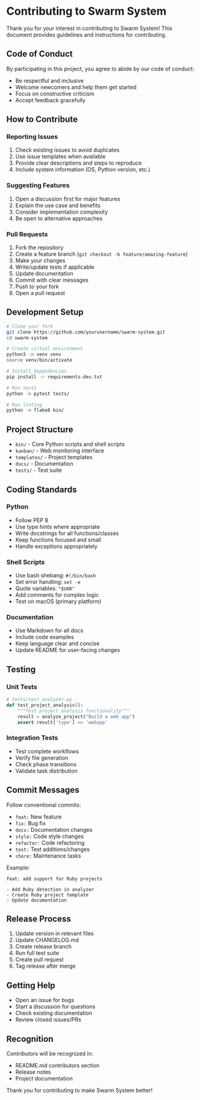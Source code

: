 # Contributing to Swarm System

Thank you for your interest in contributing to Swarm System! This document provides guidelines and instructions for contributing.

## Code of Conduct

By participating in this project, you agree to abide by our code of conduct:
- Be respectful and inclusive
- Welcome newcomers and help them get started
- Focus on constructive criticism
- Accept feedback gracefully

## How to Contribute

### Reporting Issues

1. Check existing issues to avoid duplicates
2. Use issue templates when available
3. Provide clear descriptions and steps to reproduce
4. Include system information (OS, Python version, etc.)

### Suggesting Features

1. Open a discussion first for major features
2. Explain the use case and benefits
3. Consider implementation complexity
4. Be open to alternative approaches

### Pull Requests

1. Fork the repository
2. Create a feature branch (`git checkout -b feature/amazing-feature`)
3. Make your changes
4. Write/update tests if applicable
5. Update documentation
6. Commit with clear messages
7. Push to your fork
8. Open a pull request

## Development Setup

```bash
# Clone your fork
git clone https://github.com/yourusername/swarm-system.git
cd swarm-system

# Create virtual environment
python3 -m venv venv
source venv/bin/activate

# Install dependencies
pip install -r requirements-dev.txt

# Run tests
python -m pytest tests/

# Run linting
python -m flake8 bin/
```

## Project Structure

- `bin/` - Core Python scripts and shell scripts
- `kanban/` - Web monitoring interface
- `templates/` - Project templates
- `docs/` - Documentation
- `tests/` - Test suite

## Coding Standards

### Python
- Follow PEP 8
- Use type hints where appropriate
- Write docstrings for all functions/classes
- Keep functions focused and small
- Handle exceptions appropriately

### Shell Scripts
- Use bash shebang: `#!/bin/bash`
- Set error handling: `set -e`
- Quote variables: `"$VAR"`
- Add comments for complex logic
- Test on macOS (primary platform)

### Documentation
- Use Markdown for all docs
- Include code examples
- Keep language clear and concise
- Update README for user-facing changes

## Testing

### Unit Tests
```python
# tests/test_analyzer.py
def test_project_analysis():
    """Test project analysis functionality"""
    result = analyze_project("Build a web app")
    assert result['type'] == 'webapp'
```

### Integration Tests
- Test complete workflows
- Verify file generation
- Check phase transitions
- Validate task distribution

## Commit Messages

Follow conventional commits:
- `feat:` New feature
- `fix:` Bug fix
- `docs:` Documentation changes
- `style:` Code style changes
- `refactor:` Code refactoring
- `test:` Test additions/changes
- `chore:` Maintenance tasks

Example:
```
feat: add support for Ruby projects

- Add Ruby detection in analyzer
- Create Ruby project template
- Update documentation
```

## Release Process

1. Update version in relevant files
2. Update CHANGELOG.md
3. Create release branch
4. Run full test suite
5. Create pull request
6. Tag release after merge

## Getting Help

- Open an issue for bugs
- Start a discussion for questions
- Check existing documentation
- Review closed issues/PRs

## Recognition

Contributors will be recognized in:
- README.md contributors section
- Release notes
- Project documentation

Thank you for contributing to make Swarm System better!